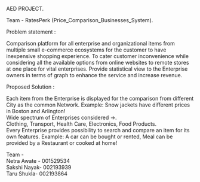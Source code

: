 AED PROJECT.  
  
  Team - RatesPerk (Price_Comparison_Businesses_System).    
  
  Problem statement :
  
 Comparison platform for all enterprise and  organizational items from multiple small e-commerce ecosystems for the customer to have inexpensive shopping experience. To cater customer inconvenience while  considering  all the available options from online websites to remote stores at one place for vital enterprises. Provide statistical view to the Enterprise owners in terms of graph to enhance the service and increase revenue.     
 
 
 Proposed Solution : 
 
 Each item from  the Enterprise is displayed for the comparison from  different City as the common Network. 
Example: Snow jackets have different prices in Boston and Arlington!  
Wide spectrum of Enterprises considered  ->.      
Clothing, Transport, Health Care, Electronics, Food Products.      
Every Enterprise provides possibility to search and compare an item for its own features. 
Example: A car can be bought or rented, Meal can be provided by a Restaurant or cooked at home!     



Team -      
Netra Awate - 001529534      
Sakshi Nayak- 002193939        
Taru Shukla- 002193864        














  
  
